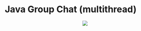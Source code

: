 <h1>Java Group Chat (multithread)</h1>

<div style="display: flex; justify-content: center;">
  <img src="https://github.com/Simo524/Java-Group-Chat/assets/108552185/1219794c-f7b5-4a96-a9da-dce145a57afe" />
</div>
